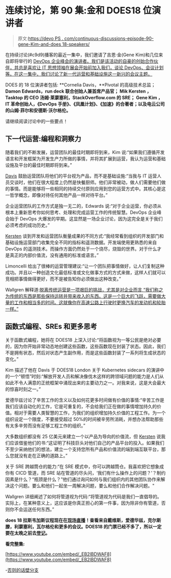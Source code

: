 # 连续讨论，第 90 集:金和 DOES18 位演讲者

> 原文:[https://devo PS . com/continuous-discussions-episode-90-gene-Kim-and-does 18-speakers/](https://devops.com/continuous-discussions-episode-90-gene-kim-and-does18-speakers/)

在持续讨论(#c9d9)播客的最近一集中，我们邀请了吉恩·金(Gene Kim)和几位来自即将举行的 [DevOps 企业峰会的演讲者。我们是该活动的自豪的创始合作伙伴，并总是喜欢让 IT 思想领袖在展会开始前加入我们，谈论 DevOps、会议计划等。在这一集中，我们讨论了新一代运营和基础设施这一新兴的会议主题。](https://events.itrevolution.com/us/)

DOES 的 18 位演讲者包括: **Cornelia Davis，**Pivotal 的高级技术总监； **Damon Edwards，**run deck 联合创始人兼首席产品官； **Mik Kersten** ，Tasktop 的 CEO 汤姆·莱蒙塞利，StackOverflow.com 的 SRE； **Gene Kim** ，IT 革命创始人，《DevOps 手册》、《凤凰计划》、《加速》的合著者；以及电云公司的**山姆·菲尔和安德斯·沃尔格伦。**

请继续阅读讨论中的一些要点！

## **下一代运营:编程和洞察力**

随着我们的不断发展，运营团队的最佳时期即将到来，Kim 说:“如果我们遵循开发语言和开发框架为开发生产力所做的事情，并将其扩展到运营，我认为运营和基础设施及平台的最佳时期即将到来。”

[Davis](https://twitter.com/cdavisafc) 鼓励运营团队将他们的平台视为产品，而不是基础设施:“当我与 IT 运营人员交谈时，他们在很大程度上仍然是快餐厨师。他们非常被动，做人们需要他们做的事情。而是能够将一些相同的持续交付原则应用到您的运营方式中。其核心是这一哲学概念，即像对待任何其他产品一样对待平台。”

企业运营团队的工作方式是独一无二的，Edwards 说:“对于企业运营，你必须从根本上重新思考你如何思考、处理和完成运营工作的传统智慧。DevOps 企业峰会始于 DevOps 大爆发的早期。这显然是一场企业讨论，因为这完全是关于我们必须考虑的成功历史。”

[Kersten](https://twitter.com/mik_kersten) 谈到开发和运营团队衡量成果的不同方式:“我经常看到组织的开发部门和基础设施运营部门收集完全不同的指标和遥测数据。开发端使用更熟悉的来自 DevOps 的遥测技术。而操作方面仍然处于一个烧尽，烧毁的世界。对于什么才是真正的内部价值流，没有通用的标准或语言。”

Limoncelli 给出了很棒的运营管理建议:“让一个团队把事情做好，让人们复制这种成功。并且以一种创造文化最低标准或文化做事方式的方式来做，这样人们就可以竞相把事情做得更好，而不是被告知你必须做出这种改变。”

Wallgren 解释道:[脱离传统运营是一项艰巨的挑战，尤其是对企业而言,“我们称之为传统的东西是那些保持运转并带来收入的东西。这是一个巨大的飞跃，需要做大量的工作和相当多的时间。这就像你在高速公路上行驶时更换汽车的发动机和轮胎一样。”](https://twitter.com/anders_wallgren?lang=en)

## **函数式编程、SREs 和更多思考**

关于函数式编程，她将在 DOES18 上深入讨论:“将函数视为一等公民是绝对必要的，因为你开始非常动态地创建这些函数，这些函数现在封装了状态。因此，我们不是拥有状态，然后对状态产生副作用，而是这些函数封装了一系列将生成状态的变化。”

Kim 描述了他在 Davis 于 DOES18 London 关于 Kubernetes sidecars 的演讲中的一个“顿悟”时刻:“解放开发人员和解决像伐木这样的跨领域问题的能力是人们从如此不令人满意的正统框架中涌现出来的主要动力之一。对我来说，这是大会最大的惊喜时刻之一。”

爱德华兹讨论了辛苦工作的含义以及如何花更多时间做有价值的事情:“辛苦工作是我们应该自动化的工作，它是可重复的，不会给我们正在做的事情增加持久的价值。相对于需要人类智慧的工作，为我们的组织增加持久价值的工程工作。为一个组织设定一个限度，不要接受超过 50%的时间被辛劳所消耗，并想办法帮助那些有太多辛劳而没有足够工程工作的组织。”

大多数组织都没有 25 亿美元来建立一个以产品为导向的价值流，但 [Kersten](https://twitter.com/mik_kersten) 说我们应该借鉴他们的书:“这证明了科技巨头对他们自己的产品平台的投入。如果我们不至少采纳他们的想法，建立一个支持您所有产品和价值流的端到端互联平台，那么您就没有走在正确的道路上。”

关于 SRE 跨越筒仓的能力:“在 SRE 模式中，你可以跨越筒仓。我喜欢把它想象成你有 CICD 管道，而 SRE 站在管道的尽头问，‘我们有什么操作上的问题？’？制约因素是什么？“瓶颈是什么？”他们通过询问如何与我们组织内的其他团队协作来解决这个问题。要么和他们一起坐一周解决问题，要么和他们合作解决问题。"

Wallgren 详细阐述了如何将管道视为代码:“将管道视为代码是我们一直倡导的。实际上，在某种意义上，这应该是你真正担心的第一件事，因为除非你有管道，否则你不会运送任何东西。”

**does 18 拉斯韦加斯议程现在在[现场直播](https://events.itrevolution.com/us/schedule/)！查看来自戴维斯，爱德华兹，克尔斯滕，利蒙塞利，瓦尔格伦和更多的会议。DOES18 的门票已经不多了，所以一定要在太晚之前去[登记](https://events.itrevolution.com/us/register/)。**

**看完整集:**

[https://www.youtube.com/embed/_EB2IBDWAF8](https://www.youtube.com/embed/_EB2IBDWAF8)

-[否则的话壁分支](https://devops.com/author/anders-wallgren/)